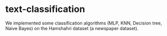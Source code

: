 # text-classification
We implemented some classification algorithms (MLP, KNN, Decision tree, Naive Bayes) on the Hamshahri dataset (a newspaper dataset).
